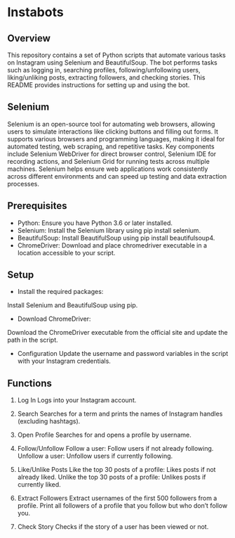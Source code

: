 # Instabots
## Overview
This repository contains a set of Python scripts that automate various tasks on Instagram using Selenium and BeautifulSoup. The bot performs tasks such as logging in, searching profiles, following/unfollowing users, liking/unliking posts, extracting followers, and checking stories. This README provides instructions for setting up and using the bot.
## Selenium
Selenium is an open-source tool for automating web browsers, allowing users to simulate interactions like clicking buttons and filling out forms. It supports various browsers and programming languages, making it ideal for automated testing, web scraping, and repetitive tasks. Key components include Selenium WebDriver for direct browser control, Selenium IDE for recording actions, and Selenium Grid for running tests across multiple machines. Selenium helps ensure web applications work consistently across different environments and can speed up testing and data extraction processes.

## Prerequisites
* Python: Ensure you have Python 3.6 or later installed.
* Selenium: Install the Selenium library using pip install selenium.
* BeautifulSoup: Install BeautifulSoup using pip install beautifulsoup4.
* ChromeDriver: Download and place chromedriver executable in a location accessible to your script.
## Setup
* Install the required packages:

Install Selenium and BeautifulSoup using pip.
* Download ChromeDriver:

Download the ChromeDriver executable from the official site and update the path in the script.
* Configuration
Update the username and password variables in the script with your Instagram credentials.

## Functions
 1. Log In
Logs into your Instagram account.

 2. Search
Searches for a term and prints the names of Instagram handles (excluding hashtags).

 3. Open Profile
Searches for and opens a profile by username.

 4. Follow/Unfollow
 Follow a user: Follow users if not already following.
 Unfollow a user: Unfollow users if currently following.
 5. Like/Unlike Posts
Like the top 30 posts of a profile: Likes posts if not already liked.
Unlike the top 30 posts of a profile: Unlikes posts if currently liked.
 6. Extract Followers
 Extract usernames of the first 500 followers from a profile.
Print all followers of a profile that you follow but who don’t follow you.
 7. Check Story
Checks if the story of a user has been viewed or not.
